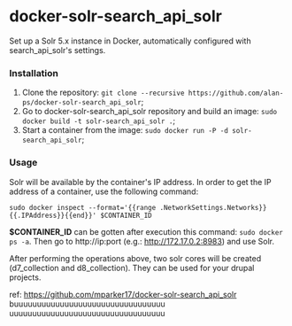 # docker-solr-search_api_solr
Set up a Solr 5.x instance in Docker, automatically configured with search_api_solr's settings.

### Installation
1. Clone the repository: `git clone --recursive https://github.com/alan-ps/docker-solr-search_api_solr`;
2. Go to docker-solr-search_api_solr repository and build an image: `sudo docker build -t solr-search_api_solr .`;
3. Start a container from the image: `sudo docker run -P -d solr-search_api_solr`;

### Usage
Solr will be available by the container's IP address. In order to get the IP address of a container, use the following command:

`sudo docker inspect --format='{{range .NetworkSettings.Networks}}{{.IPAddress}}{{end}}' $CONTAINER_ID`

**$CONTAINER_ID** can be gotten after execution this command: `sudo docker ps -a`. Then go to http://ip:port (e.g.: http://172.17.0.2:8983) and use Solr.

After performing the operations above, two solr cores will be created (d7_collection and d8_collection). They can be used for your drupal projects.

ref: https://github.com/mparker17/docker-solr-search_api_solr
buuuuuuuuuuuuuuuuuuuuuuuuuuuuuuuuu
uuuuuuuuuuuuuuuuuuuuuuuuuuuuuuuuuu
